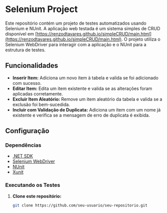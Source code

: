 # Selenium Project

Este repositório contém um projeto de testes automatizados usando Selenium e NUnit. A aplicação web testada é um sistema simples de CRUD disponível em [https://renzodtavares.github.io/simpleCRUD/main.html](https://renzodtavares.github.io/simpleCRUD/main.html). O projeto utiliza o Selenium WebDriver para interagir com a aplicação e o NUnit para a estrutura de testes.

## Funcionalidades

- **Inserir Item:** Adiciona um novo item à tabela e valida se foi adicionado com sucesso.
- **Editar Item:** Edita um item existente e valida se as alterações foram aplicadas corretamente.
- **Excluir Item Aleatório:** Remove um item aleatório da tabela e valida se a exclusão foi bem-sucedida.
- **Incluir com Validação de Duplicata:** Adiciona um item com um nome já existente e verifica se a mensagem de erro de duplicata é exibida.

## Configuração

### Dependências

- [.NET SDK](https://dotnet.microsoft.com/download)
- [Selenium WebDriver](https://www.selenium.dev/)
- [NUnit](https://nunit.org/)
- [Xunit](https://xunit.net/)

### Executando os Testes

1. **Clone este repositório:**

   ```bash
   git clone https://github.com/seu-usuario/seu-repositorio.git
